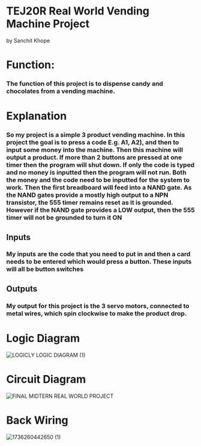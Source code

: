 # TEJ20R Real World Vending Machine Project
by Sanchit Khope

# Function:
### The function of this project is to dispense candy and chocolates from a vending machine.
# Explanation
### So my project is a simple 3 product vending machine. In this project the goal is to press a code E.g. A1, A2), and then to input some money into the machine. Then this machine will output a product. If more than 2 buttons are pressed at one timer then the program will shut down. If only the code is typed and no money is inputted then the program will not run. Both the money and the code need to be inputted for the system to work. Then the first breadboard will feed into a NAND gate. As the NAND gates provide a mostly high output to a NPN transistor, the 555 timer remains reset as it is grounded. However if the NAND gate provides a LOW output, then the 555 timer will not be grounded  to turn it ON

## Inputs
### My inputs are the code that you need to put in and then a card needs to be entered which would press a button. These inputs will all be button switches

## Outputs
### My output for this project is the 3 servo motors, connected to metal wires, which spin clockwise to make the product drop.

# Logic Diagram
![LOGICLY LOGIC DIAGRAM (1)](https://github.com/user-attachments/assets/67720ebe-4330-437e-abb7-e1b2a95959c3)

# Circuit Diagram
![FINAL MIDTERN REAL WORLD PROJECT](https://github.com/user-attachments/assets/09c4a6b2-43b6-485f-8743-859ebcb2149a)

# Back Wiring
![1736260442650 (1)](https://github.com/user-attachments/assets/f8e6aa3e-175a-4fab-9e99-13184f32aca6)
